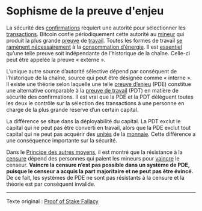 Sophisme de la preuve d'enjeu
=============================

La sécurité des [confirmations](ch101-glossary.md#confirmation) requiert une autorité pour sélectionner les [transactions](ch101-glossary.md#transaction). Bitcoin confie périodiquement cette autorité au [mineur](ch101-glossary.md#mineur) qui produit la plus grande [preuve](ch101-glossary.md#preuve) de [travail](ch101-glossary.md#travail). Toutes les formes de travail [se ramènent nécessairement](ch070-proof-of-memory-fallacy.md) à la [consommation d’énergie](ch053-energy-waste-fallacy.md). Il est [essentiel](ch028-censorship-resistance-property.md) qu’une telle preuve soit indépendante de l’historique de la chaîne. Celle-ci peut être appelée la preuve « externe ».

L’unique autre source d’autorité sélective dépend par conséquent de l’historique de la chaîne, source qui peut être désignée comme « interne ». Il existe une théorie selon laquelle une telle [preuve d’enjeu](https://fr.wikipedia.org/wiki/Preuve_d%27enjeu) (PDE) constitue une alternative comparable à la [preuve de travail](ch101-glossary.md#preuve-de-travail) (PDT) en matière de sécurité des confirmations. Il est vrai que la PDE et la PDT délèguent toutes les deux le contrôle sur la sélection des transactions à une personne en charge de la plus grande réserve d’un certain capital.

La différence se situe dans la déployabilité du capital. La PDT exclut le capital qui ne peut pas être converti en travail, alors que la PDE exclut tout capital qui ne peut pas acquérir des [unités](ch101-glossary.md#unité) de la [monnaie](ch101-glossary.md#monnaie). Cette différence a une conséquence importante sur la sécurité.

Dans le [Principe des autres moyens](ch014-other-means-principle.md), il est montré que la résistance à la [censure](ch101-glossary.md#censure) dépend des personnes qui paient les mineurs pour [vaincre](ch101-glossary.md#puissance) le censeur. **Vaincre la censure n’est pas possible dans un système de PDE, puisque le censeur a acquis la part majoritaire et ne peut pas être évincé.** De ce fait, les systèmes de PDE ne sont pas résistants à la censure et la théorie est par conséquent invalide.

---

Texte original : [Proof of Stake Fallacy](https://github.com/libbitcoin/libbitcoin-system/wiki/Proof-of-Stake-Fallacy)